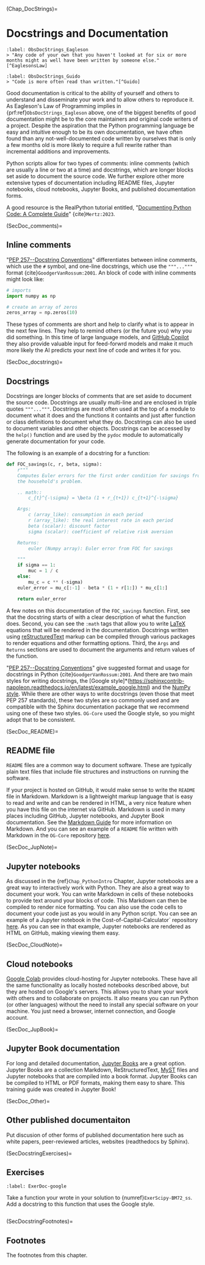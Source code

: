 (Chap_DocStrings)=
# Docstrings and Documentation

```{prf:observation} Eagleson's Law of Programming
:label: ObsDocStrings_Eagleson
> "Any code of your own that you haven't looked at for six or more months might as well have been written by someone else."[^EaglesonsLaw]
```

```{prf:observation} Guido van Rossum on clear code
:label: ObsDocStrings_Guido
> "Code is more often read than written."[^Guido]
```

Good documentation is critical to the ability of yourself and others to understand and disseminate your work and to allow others to reproduce it. As Eagleson's Law of Programming implies in {prf:ref}`ObsDocStrings_Eagleson` above, one of the biggest benefits of good documentation might be to the core maintainers and original code writers of a project. Despite the aspiration that the Python programming language be easy and intuitive enough to be its own documentation, we have often found than any not-well-documented code written by ourselves that is only a few months old is more likely to require a full rewrite rather than incremental additions and improvements.

Python scripts allow for two types of comments: inline comments (which are usually a line or two at a time) and docstrings, which are longer blocks set aside to document the source code. We further explore other more extensive types of documentation including README files, Jupyter notebooks, cloud notebooks, Jupyter Books, and published documentation forms.

A good resource is the RealPython tutorial entitled, "[Documenting Python Code: A Complete Guide](https://realpython.com/documenting-python-code/)" {cite}`Mertz:2023`.


(SecDoc_comments)=
## Inline comments

"[PEP 257--Docstring Conventions](https://peps.python.org/pep-0257/)" differentiates between inline comments, which use the `#` symbol, and one-line docstrings, which use the `"""..."""` format {cite}`GoodgerVanRossum:2001`.  An block of code with inline comments might look like:

```python
# imports
import numpy as np

# create an array of zeros
zeros_array = np.zeros(10)
```

These types of comments are short and help to clarify what is to appear in the next few lines.  They help to remind others (or the future you) why you did something.  In this time of large language models, and [GitHub Copilot](https://github.com/features/copilot) they also provide valuable input for feed-forwrd models and make it much more likely the AI predicts your next line of code and writes it for you.

(SecDoc_docstrings)=
## Docstrings

Docstrings are longer blocks of comments that are set aside to document the source code.  Docstrings are usually multi-line and are enclosed in triple quotes `"""..."""`.  Docstrings are most often used at the top of a module to document what it does and the functions it containts and just after function or class definitions to document what they do.  Docstrings can also be used to document variables and other objects.  Docstrings can be accessed by the `help()` function and are used by the `pydoc` module to automatically generate documentation for your code.

The following is an example of a docstring for a function:

```python
def FOC_savings(c, r, beta, sigma):
    r"""
    Computes Euler errors for the first order condition for savings from
    the household's problem.

    .. math::
        c_{t}^{-\sigma} = \beta (1 + r_{t+1}) c_{t+1}^{-\sigma}

    Args:
        c (array_like): consumption in each period
        r (array_like): the real interest rate in each period
        beta (scalar): discount factor
        sigma (scalar): coefficient of relative risk aversion

    Returns:
        euler (Numpy array): Euler error from FOC for savings

    """
    if sigma == 1:
        muc = 1 / c
    else:
        mu_c = c ** (-sigma)
    euler_error = mu_c[:-1] - beta * (1 + r[1:]) * mu_c[1:]

    return euler_error
```

A few notes on this documentation of the `FOC_savings` function.  First, see that the docstring starts of with  a clear description of what the function does.  Second, you can see the `:math` tags that allow you to write [LaTeX](https://www.latex-project.org) equations that will be rendered in the documentation. Docstrings written using [reStructuredText](https://docutils.sourceforge.io/rst.html) markup can be compiled through various packages to render equations and other formatting options. Third, the `Args` and `Returns` sections are used to document the arguments and return values of the function.

"[PEP 257--Docstring Conventions](https://peps.python.org/pep-0257/)" give suggested format and usage for docstrings in Python {cite}`GoodgerVanRossum:2001`.  And there are two main styles for writing docstrings, the [Google style]*(https://sphinxcontrib-napoleon.readthedocs.io/en/latest/example_google.html) and the [NumPy style](https://sphinxcontrib-napoleon.readthedocs.io/en/latest/example_numpy.html).  While there are other ways to write docstrings (even those that meet PEP 257 standards), these two styles are so commonly used and are compatible with the Sphinx documentation package that we recommend using one of these two styles.  `OG-Core` used the Google style, so you might adopt that to be consistent.


(SecDoc_README)=
## README file

`README` files are a common way to document software.  These are typically plain text files that include file structures and instructions on running the software.

If your project is hosted on GitHub, it would make sense to write the `README` file in Markdown.  Markdown is a lightweight markup language that is easy to read and write and can be rendered in HTML, a very nice feature when you have this file on the internet via GitHub.  Markdown is used in many places including GitHub, Jupyter notebooks, and Jupyter Book documentation.  See the [Markdown Guide](https://www.markdownguide.org) for more information on Markdown.  And you can see an example of a `README` file written with Markdown in the `OG-Core` repository [here](https://github.com/PSLmodels/OG-Core/#readme).


(SecDoc_JupNote)=
## Jupyter notebooks

As discussed in the {ref}`Chap_PythonIntro` Chapter, Jupyter notebooks are a great way to interactively work with Python.  They are also a great way to document your work.  You can write Markdown in cells of these notebooks to provide text around your blocks of code. This Markdown can then be compiled to render nice formatting. You can also use the code cells to document your code just as you would in any Python script.  You can see an example of a Jupyter notebook in the Cost-of-Capital-Calculator` repository [here](https://github.com/PSLmodels/Cost-of-Capital-Calculator/blob/master/docs/book/content/examples/PSL_demo.ipynb).  As you can see in that example, Jupyter notebooks are rendered as HTML on GitHub, making viewing them easy.


(SecDoc_CloudNote)=
## Cloud notebooks

[Google Colab](https://colab.research.google.com) provides cloud-hosting for Jupyter notebooks.  These have all the same functionality as locally hosted notebooks described above, but they are hosted on Google's servers.  This allows you to share your work with others and to collaborate on projects.  It also means you can run Python (or other languages) without the need to install any special software on your machine.  You just need a browser, internet connection, and Google account.


(SecDoc_JupBook)=
## Jupyter Book documentation

For long and detailed documentation, [Jupyter Books](https://jupyterbook.org/en/stable/intro.html) are a great option.  Jupyter Books are a collection Markdown, ReStructuredText, [MyST](https://mystmd.org) files and Jupyter notebooks that are compiled into a book format.  Jupyter Books can be compiled to HTML or PDF formats, making them easy to share.  This training guide was created in Jupyter Book!


(SecDoc_Other)=
## Other published documentaiton

Put discusion of other forms of published documentation here such as white papers, peer-reviewed articles, websites (readthedocs by Sphinx).


(SecDocstringExercises)=
## Exercises

```{exercise-start}
:label: ExerDoc-google
```
Take a function your wrote in your solution to {numref}`ExerScipy-BM72_ss`.  Add a docstring to this function that uses the Google style.
```{exercise-end}
```


(SecDocstringFootnotes)=
## Footnotes

The footnotes from this chapter.

[^EaglesonsLaw]: We could not find a proper citation for the source of this quote "Eagleson's Law of Programming". Some entries on this thread entitled "[Who is Eagleson and where did Eagleson's law originate?](https://ask.metafilter.com/200910/Who-is-Eagleson-and-where-did-Eaglesons-law-originate)" suggest that the quote is at least as old as 1987 and is likely from [Peter S. Eagleson](https://en.wikipedia.org/wiki/Peter_S._Eagleson), a member of the MIT faculty since 1952. However, neither the date, nor the author is confirmed.

[^Guido]: This is a quote from Guido van Rossum, the original creator of the Python programming language, supposedly from an early PyCon conference. This quote is referenced in one of the early Python Enhancement Proposals, "[PEP 8--Style Guide for Python Code](https://peps.python.org/pep-0008/)" {cite}`VanRossumEtAl:2001`.
